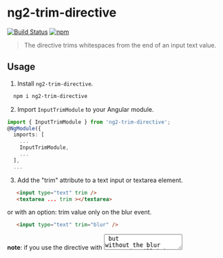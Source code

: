 # ng2-trim-directive
[![Build Status](https://travis-ci.org/anein/angular2-trim-directive.svg?branch=master)](https://travis-ci.org/anein/angular2-trim-directive)
[![npm](https://img.shields.io/npm/v/ng2-trim-directive.svg)](https://www.npmjs.com/package/ng2-trim-directive)

>The directive trims whitespaces from the end of an input text value.


## Usage 

1. Install `ng2-trim-directive`.

  ```bash
    npm i ng2-trim-directive
  ```

2. Import `InputTrimModule` to your Angular module.

```typescript
import { InputTrimModule } from 'ng2-trim-directive';
@NgModule({
  imports: [
    ...
    InputTrimModule,
    ...
  ],
  ...
```

3. Add the "trim" attribute to a text input or textarea element.
  ```html
     <input type="text" trim />
     <textarea ... trim ></textarea>
  ```

   or with an option: trim value only on the blur event.

  ```html
     <input type="text" trim="blur" />
  ```
  **note**: if you use the directive with <textarea> but without the blur event, it will behave like the text input element.

---
Good luck. 
